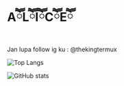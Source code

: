 #  AཽLཽIཽCཽEཽ
Jan lupa follow ig ku : @thekingtermux

![Top Langs](https://github-readme-stats.vercel.app/api/top-langs/?username=TheKingTermux&theme=radical&title_color=8E2DE2&text_color=fff)

![GitHub stats](https://github-readme-stats.vercel.app/api?username=TheKingTermux&theme=radical&title_color=8E2DE2&text_color=fff)
